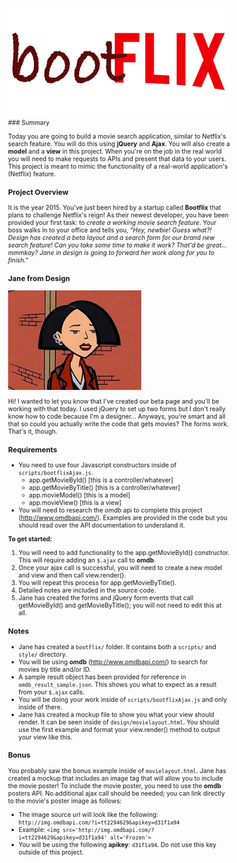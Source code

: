 <img src="bootflix-logo.png" alt="Bootflix">
### Summary

Today you are going to build a movie search application, similar to Netflix's search feature. You will do this using **jQuery** and **Ajax**. You will also create a **model** and a **view** in this project. When you're on the job in the real world you will need to make requests to APIs and present that data to your users. This project is meant to mimic the functionality of a real-world application's (Netflix) feature.

### Project Overview

It is the year 2015. You've just been hired by a startup called **Bootflix** that plans to challenge Netflix's reign! As their newest developer, you have been provided your first task: to *create a working movie search feature*. Your boss walks in to your office and tells you, *"Hey, newbie! Guess what?! Design has created a beta layout and a search form for our brand new search feature! Can you take some time to make it work? That'd be great... mmmkay? Jane in design is going to forward her work along for you to finish."*

### Jane from Design

<img src="img.jpeg" alt="Jane from Design" height="60%" width="60%">

Hi! I wanted to let you know that I've created our beta page and you'll be working with that today. I used jQuery to set up two forms but I don't really know how to code because I'm a designer... Anyways, you're smart and all that so could you actually write the code that gets movies? The forms work. That's it, though.

### Requirements
- You need to use four Javascript constructors inside of `scripts/bootflixAjax.js`.
  - app.getMovieById() [this is a controller/whatever]
  - app.getMovieByTitle() [this is a controller/whatever]
  - app.movieModel() [this is a model]
  - app.movieView() [this is a view]
- You will need to research the *omdb* api to complete this project (http://www.omdbapi.com/). Examples are provided in the code but you should read over the API documentation to understand it.

**To get started:**

1. You will need to add functionality to the app.getMovieById() constructor. This will require adding an `$.ajax` call to **omdb**.
2. Once your ajax call is successful, you will need to create a new model and view and then call view.render().
3. You will repeat this process for app.getMovieByTitle().
4. Detailed notes are included in the source code.
5. Jane has created the forms and jQuery form events that call getMovieById() and getMovieByTitle(); you will not need to edit this at all.

### Notes

- Jane has created a `bootflix/` folder. It contains both a `scripts/` and `style/` directory.
- You will be using **omdb** (http://www.omdbapi.com/) to search for movies by title and/or ID.
- A sample result object has been provided for reference in `omdb_result_sample.json`. This shows you what to expect as a result from your `$.ajax` calls.
- You will be doing your work inside of `scripts/bootflixAjax.js` and only inside of there.
- Jane has created a mockup file to show you what your view should render. It can be seen inside of `design/movielayout.html`. You should use the first example and format your view.render() method to output your view like this.

### Bonus

You probably saw the bonus example inside of `movielayout.html`. Jane has created a mockup that includes an image tag that will allow you to include the movie poster! To include the movie poster, you need to use the **omdb** posters API. No additional ajax call should be needed; you can link directly to the movie's poster image as follows:

- The image source url will look like the following: `http://img.omdbapi.com/?i=tt2294629&apikey=d31f1a94`
- Example: `<img src='http://img.omdbapi.com/?i=tt2294629&apikey=d31f1a94' alt='Frozen'>`
- You will be using the following **apikey**: `d31f1a94`. Do not use this key outside of this project.
